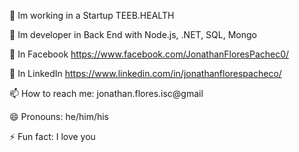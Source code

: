 
🏢 Im working in a Startup TEEB.HEALTH

🌱 Im developer in Back End with Node.js, .NET, SQL, Mongo

🦜 In Facebook  https://www.facebook.com/JonathanFloresPachec0/

🦜 In LinkedIn  https://www.linkedin.com/in/jonathanflorespacheco/

📫 How to reach me: jonathan.flores.isc@gmail

😄 Pronouns: he/him/his

⚡ Fun fact: I love you
